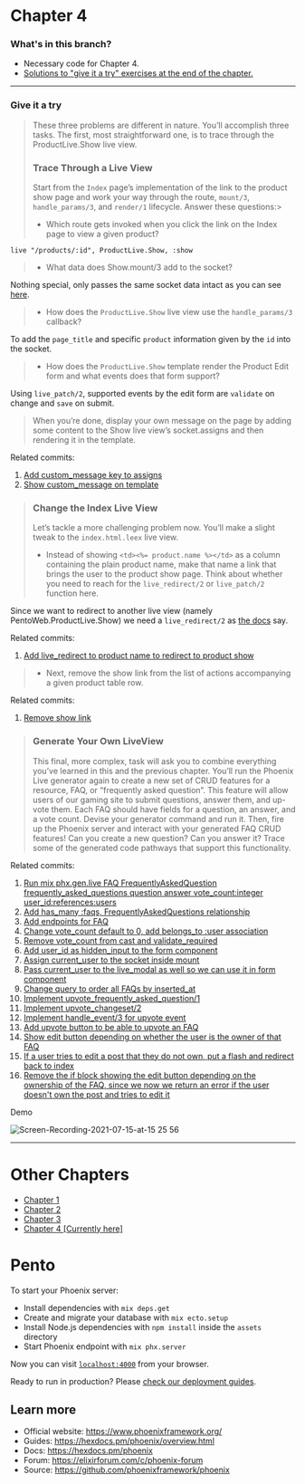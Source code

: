 # Chapter 4

### What's in this branch?

- Necessary code for Chapter 4.
- [Solutions to "give it a try" exercises at the end of the chapter.](https://github.com/andreyuhai/programming-phoenix-liveview/tree/chapter4#give-it-a-try)

---

### Give it a try

> These three problems are different in nature. You’ll accomplish three tasks. The first, most straightforward one, is to trace through the ProductLive.Show live view.
> ### Trace Through a Live View
> Start from the `Index` page’s implementation of the link to the product show page and work your way through the route, `mount/3`, `handle_params/3`, and `render/1` lifecycle. Answer these questions:>
> - Which route gets invoked when you click the link on the Index page to view a given product?

`live "/products/:id", ProductLive.Show, :show`

> - What data does Show.mount/3 add to the socket?

Nothing special, only passes the same socket data intact as you can see [here](https://github.com/andreyuhai/programming-phoenix-liveview/blob/chapter4/lib/pento_web/live/product_live/show.ex#L6-L9).

> - How does the `ProductLive.Show` live view use the `handle_params/3` callback?

To add the `page_title` and specific `product` information given by the `id` into the socket.

> - How does the `ProductLive.Show` template render the Product Edit form and what events does that form support?

Using `live_patch/2`, supported events by the edit form are `validate` on change and `save` on submit.

> When you’re done, display your own message on the page by adding some content to the Show live view’s socket.assigns and then rendering it in the template.

Related commits: 
1. [Add custom_message key to assigns](https://github.com/andreyuhai/programming-phoenix-liveview/commit/753b44321c0de10e9ee74722d2e55047dca47499)
2. [Show custom_message on template](https://github.com/andreyuhai/programming-phoenix-liveview/commit/1d8e1e94ae7d16d0b55c076ee6a07548f37ddeec)

> ### Change the Index Live View
> Let’s tackle a more challenging problem now. You’ll make a slight tweak to the `index.html.leex` live view.
>
> - Instead of showing `<td><%= product.name %></td>` as a column containing the plain product name, make that name a link that brings the user to the product show page. Think about whether you need to reach for the `live_redirect/2` or `live_patch/2` function here.

Since we want to redirect to another live view (namely PentoWeb.ProductLive.Show) we need a `live_redirect/2` as [the docs](https://hexdocs.pm/phoenix_live_view/Phoenix.LiveView.Helpers.html#live_patch/2) say.

Related commits:
1. [Add live_redirect to product name to redirect to product show](https://github.com/andreyuhai/programming-phoenix-liveview/commit/8aecb360b972da09fad5aaecbd7f6f607ebec88f) 

> - Next, remove the show link from the list of actions accompanying a given product table row.

Related commits:
1. [Remove show link](https://github.com/andreyuhai/programming-phoenix-liveview/commit/9201c477c36cfaf2d44929f6450ba625cf43175d)



> ### Generate Your Own LiveView
> This final, more complex, task will ask you to combine everything you’ve learned in this and the previous chapter. You’ll run the Phoenix Live generator again to create a new set of CRUD features for a resource, FAQ, or “frequently asked question”. This feature will allow users of our gaming site to submit questions, answer them, and up-vote them. Each FAQ should have fields for a question, an answer, and a vote count. Devise your generator command and run it. Then, fire up the Phoenix server and interact with your generated FAQ CRUD features! Can you create a new question? Can you answer it? Trace some of the generated code pathways that support this functionality.

Related commits:
1. [Run mix phx.gen.live FAQ FrequentlyAskedQuestion frequently_asked_questions question answer vote_count:integer user_id:references:users](https://github.com/andreyuhai/programming-phoenix-liveview/commit/0638aa998a89f6ce116d27f2744b94210eb5b5f5)
2. [Add has_many :faqs, FrequentlyAskedQuestions relationship](https://github.com/andreyuhai/programming-phoenix-liveview/commit/ca11d21cbd66e5621ddb2d90b167adb90c8a9db7)
3. [Add endpoints for FAQ](https://github.com/andreyuhai/programming-phoenix-liveview/commit/ad355b60451f66d820fcb322455c7f6e7f24a127)
4. [Change vote_count default to 0, add belongs_to :user association](https://github.com/andreyuhai/programming-phoenix-liveview/commit/e1a8f0be339abd16eacb8b62dba3fdd8091ccc23)
5. [Remove vote_count from cast and validate_required](https://github.com/andreyuhai/programming-phoenix-liveview/commit/b90bb97777f897230ae289906a0a12a23b4e0d94)
6. [Add user_id as hidden_input to the form component](https://github.com/andreyuhai/programming-phoenix-liveview/commit/73d8b3d3b14063aad912d5073a612824cb3e43c5)
7. [Assign current_user to the socket inside mount](https://github.com/andreyuhai/programming-phoenix-liveview/commit/7f5a1d0630648223e84f3a4829ffa65cabd06cf9)
8. [Pass current_user to the live_modal as well so we can use it in form component](https://github.com/andreyuhai/programming-phoenix-liveview/commit/788ee4559d84513bec5b7cc2ed74ae0f22fe325b)
9. [Change query to order all FAQs by inserted_at](https://github.com/andreyuhai/programming-phoenix-liveview/commit/4959fd3d3c6af82897f10e17b73bd3d8842d3b59)
10. [Implement upvote_frequently_asked_question/1](https://github.com/andreyuhai/programming-phoenix-liveview/commit/7be5359cff749a281ffc252d553081b5fc3fe656)
11. [Implement upvote_changeset/2](https://github.com/andreyuhai/programming-phoenix-liveview/commit/f11429e5c190091609f46ba5ecf4164f0b4390d8)
12. [Implement handle_event/3 for upvote event](https://github.com/andreyuhai/programming-phoenix-liveview/commit/6af8149dc5ee9303b7e2ef450a28abc20c42ee19)
13. [Add upvote button to be able to upvote an FAQ](https://github.com/andreyuhai/programming-phoenix-liveview/commit/2ada86f803631e27ee9c0f0150dc378c9bf44bd8)
14. [Show edit button depending on whether the user is the owner of that FAQ](https://github.com/andreyuhai/programming-phoenix-liveview/commit/92e6561f10030054444a6b7d4fdeffda52573d05)
15. [If a user tries to edit a post that they do not own, put a flash and redirect back to index](https://github.com/andreyuhai/programming-phoenix-liveview/commit/f1b85fe04c637b0577f05e25051d390633a837ec)
16. [Remove the if block showing the edit button depending on the ownership of the FAQ, since we now we return an error if the user doesn't own the post and tries to edit it](https://github.com/andreyuhai/programming-phoenix-liveview/commit/40930df5ccb8498758998d24e740853b33b0f700)


Demo

![Screen-Recording-2021-07-15-at-15 25 56](https://user-images.githubusercontent.com/11967154/125796013-19b3a2bd-1d0b-42b0-8a94-a3166d5eb6c4.gif)




---

# Other Chapters

- [Chapter 1](https://github.com/andreyuhai/programming-phoenix-liveview/tree/chapter1)
- [Chapter 2](https://github.com/andreyuhai/programming-phoenix-liveview/tree/chapter2)
- [Chapter 3](https://github.com/andreyuhai/programming-phoenix-liveview/tree/chapter3)
- [Chapter 4 [Currently here]](https://github.com/andreyuhai/programming-phoenix-liveview/tree/chapter4)

# Pento

To start your Phoenix server:

  * Install dependencies with `mix deps.get`
  * Create and migrate your database with `mix ecto.setup`
  * Install Node.js dependencies with `npm install` inside the `assets` directory
  * Start Phoenix endpoint with `mix phx.server`

Now you can visit [`localhost:4000`](http://localhost:4000) from your browser.

Ready to run in production? Please [check our deployment guides](https://hexdocs.pm/phoenix/deployment.html).

## Learn more

  * Official website: https://www.phoenixframework.org/
  * Guides: https://hexdocs.pm/phoenix/overview.html
  * Docs: https://hexdocs.pm/phoenix
  * Forum: https://elixirforum.com/c/phoenix-forum
  * Source: https://github.com/phoenixframework/phoenix
